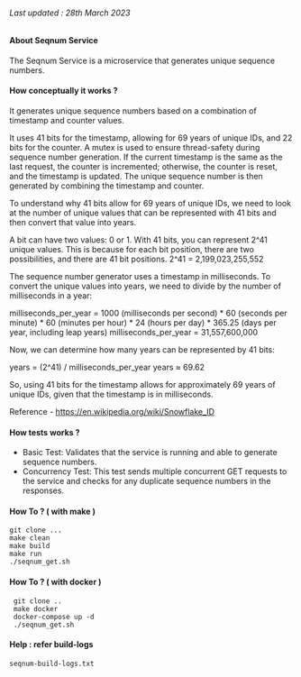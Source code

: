 ###### Last updated : 28th March 2023

#### About Seqnum Service
The Seqnum Service is a microservice that generates unique sequence numbers.

#### How conceptually it works ?

It generates unique sequence numbers based on a combination of timestamp and counter values. 

It uses 41 bits for the timestamp, allowing for 69 years of unique IDs, and 22 bits for the counter. 
A mutex is used to ensure thread-safety during sequence number generation. 
If the current timestamp is the same as the last request, the counter is incremented; otherwise, 
the counter is reset, and the timestamp is updated. The unique sequence number is then generated by combining 
the timestamp and counter.

To understand why 41 bits allow for 69 years of unique IDs, 
we need to look at the number of unique values that can be represented with 41 bits and then convert that value into years.

A bit can have two values: 0 or 1. With 41 bits, you can represent 2^41 unique values. 
This is because for each bit position, there are two possibilities, and there are 41 bit positions.
2^41 = 2,199,023,255,552

The sequence number generator uses a timestamp in milliseconds. To convert the unique values into years, 
we need to divide by the number of milliseconds in a year:

milliseconds_per_year = 1000 (milliseconds per second) * 60 (seconds per minute) * 60 (minutes per hour) * 24 (hours per day) * 365.25 (days per year, including leap years)
milliseconds_per_year = 31,557,600,000

Now, we can determine how many years can be represented by 41 bits:

years = (2^41) / milliseconds_per_year
years ≈ 69.62

So, using 41 bits for the timestamp allows for approximately 69 years of unique IDs, given that the timestamp is in milliseconds.

Reference - https://en.wikipedia.org/wiki/Snowflake_ID
#### How tests works ?

- Basic Test: Validates that the service is running and able to generate sequence numbers.
- Concurrency Test: This test sends multiple concurrent GET requests to the service and 
checks for any duplicate sequence numbers in the responses.


#### How To ? ( with make )
```
git clone ...
make clean
make build 
make run
./seqnum_get.sh
```
#### How To ? ( with docker )
```
 git clone ..
 make docker 
 docker-compose up -d
 ./seqnum_get.sh
```
#### Help : refer build-logs 
```
seqnum-build-logs.txt
```

